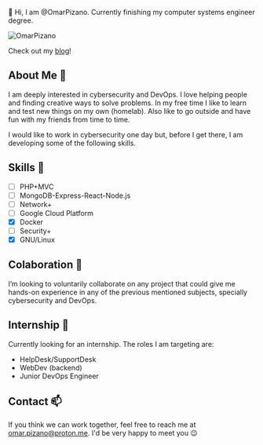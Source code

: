 👋 Hi, I am @OmarPizano. Currently finishing my computer systems engineer degree.

<p align="left"> <img src="https://komarev.com/ghpvc/?username=OmarPizano&label=Profile%20views&color=ff0033&style=flat" alt="OmarPizano" /> </p>

Check out my [blog](https://omarpizano.github.io/)!

## About Me 🤵

I am deeply interested in cybersecurity and DevOps. I love helping people and 
finding creative ways to solve problems. In my free time I like to learn and test
new things on my own (homelab). Also like to go outside and have fun with my friends
from time to time.

I would like to work in cybersecurity one day but, before I get there, I am developing
some of the following skills.

## Skills 🤺

- [ ] PHP+MVC
- [ ] MongoDB-Express-React-Node.js
- [ ] Network+
- [ ] Google Cloud Platform
- [x] Docker
- [ ] Security+
- [x] GNU/Linux

## Colaboration 💞

I’m looking to voluntarily collaborate on any project that could give me hands-on 
experience in any of the previous mentioned subjects, specially cybersecurity and
DevOps.

## Internship 💼

Currently looking for an internship. The roles I am targeting are:
- HelpDesk/SupportDesk
- WebDev (backend)
- Junior DevOps Engineer

## Contact 📫 

If you think we can work together, feel free to reach me at omar.pizano@proton.me. I'd be very happy to meet you 😉

<!---
OmarPizano/OmarPizano is a ✨ special ✨ repository because its `README.md` (this file) appears on your GitHub profile.
You can click the Preview link to take a look at your changes.
--->
